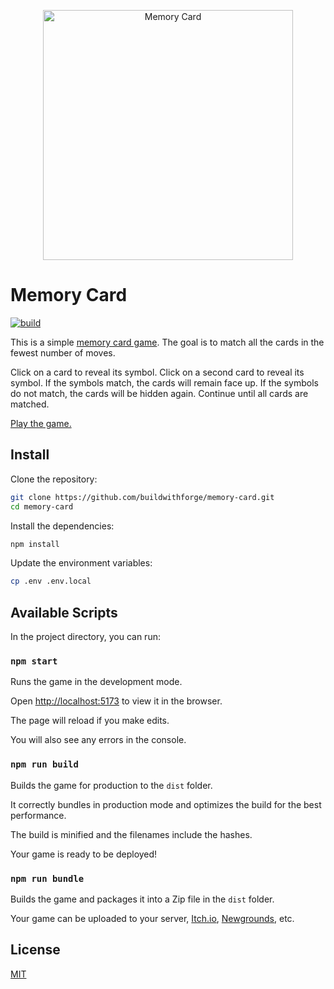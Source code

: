 <p align="center">
  <img src="https://github.com/buildwithforge/memory-card/blob/main/public/screenshot.png" alt="Memory Card" width="400">
</p>

# Memory Card

[![build](https://github.com/buildwithforge/memory-card/actions/workflows/build.yml/badge.svg)](https://github.com/buildwithforge/memory-card/actions/workflows/build.yml)

This is a simple [memory card game](https://github.com/phaserjs/create-game/tree/main/scaffolding/demo/memory-card-game). The goal is to match all the cards in the fewest number of moves.

Click on a card to reveal its symbol. Click on a second card to reveal its symbol. If the symbols match, the cards will remain face up. If the symbols do not match, the cards will be hidden again. Continue until all cards are matched.

[Play the game.](https://buildwithforge.github.io/memory-card/)

## Install

Clone the repository:

```sh
git clone https://github.com/buildwithforge/memory-card.git
cd memory-card
```

Install the dependencies:

```sh
npm install
```

Update the environment variables:

```sh
cp .env .env.local
```

## Available Scripts

In the project directory, you can run:

### `npm start`

Runs the game in the development mode.

Open [http://localhost:5173](http://localhost:5173) to view it in the browser.

The page will reload if you make edits.

You will also see any errors in the console.

### `npm run build`

Builds the game for production to the `dist` folder.

It correctly bundles in production mode and optimizes the build for the best performance.

The build is minified and the filenames include the hashes.

Your game is ready to be deployed!

### `npm run bundle`

Builds the game and packages it into a Zip file in the `dist` folder.

Your game can be uploaded to your server, [Itch.io](https://itch.io/), [Newgrounds](https://www.newgrounds.com/), etc.

## License

[MIT](LICENSE)
